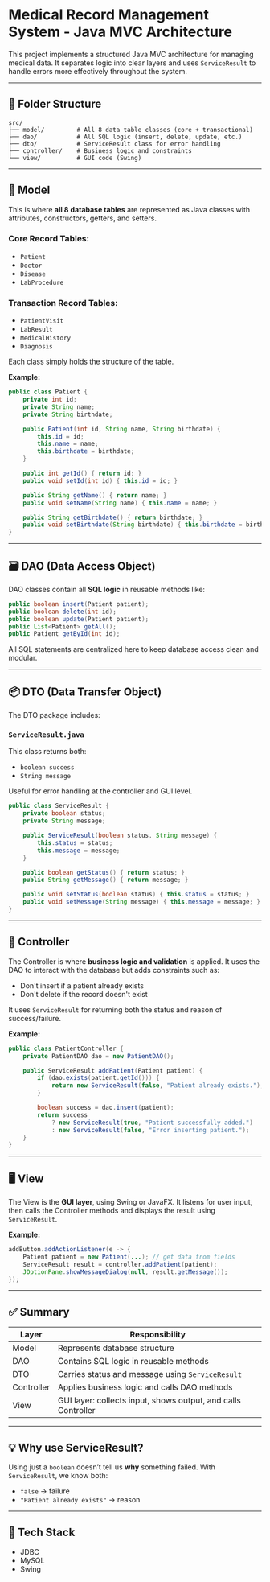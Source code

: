 # Medical Record Management System - Java MVC Architecture

This project implements a structured Java MVC architecture for managing medical data. It separates logic into clear layers and uses `ServiceResult` to handle errors more effectively throughout the system.

---

## 📁 Folder Structure

```
src/
├── model/         # All 8 data table classes (core + transactional)
├── dao/           # All SQL logic (insert, delete, update, etc.)
├── dto/           # ServiceResult class for error handling
├── controller/    # Business logic and constraints
└── view/          # GUI code (Swing)
```

---

## 🧠 Model

This is where **all 8 database tables** are represented as Java classes with attributes, constructors, getters, and setters.

### Core Record Tables:
- `Patient`
- `Doctor`
- `Disease`
- `LabProcedure`

### Transaction Record Tables:
- `PatientVisit`
- `LabResult`
- `MedicalHistory`
- `Diagnosis`

Each class simply holds the structure of the table.

**Example:**
```java
public class Patient {
    private int id;
    private String name;
    private String birthdate;

    public Patient(int id, String name, String birthdate) {
        this.id = id;
        this.name = name;
        this.birthdate = birthdate;
    }

    public int getId() { return id; }
    public void setId(int id) { this.id = id; }

    public String getName() { return name; }
    public void setName(String name) { this.name = name; }

    public String getBirthdate() { return birthdate; }
    public void setBirthdate(String birthdate) { this.birthdate = birthdate; }
}
```

---

## 🗃️ DAO (Data Access Object)

DAO classes contain all **SQL logic** in reusable methods like:

```java
public boolean insert(Patient patient);
public boolean delete(int id);
public boolean update(Patient patient);
public List<Patient> getAll();
public Patient getById(int id);
```

All SQL statements are centralized here to keep database access clean and modular.

---

## 📦 DTO (Data Transfer Object)

The DTO package includes:

### `ServiceResult.java`

This class returns both:
- `boolean success`
- `String message`

Useful for error handling at the controller and GUI level.

```java
public class ServiceResult {
    private boolean status;
    private String message;

    public ServiceResult(boolean status, String message) {
        this.status = status;
        this.message = message;
    }

    public boolean getStatus() { return status; }
    public String getMessage() { return message; }

    public void setStatus(boolean status) { this.status = status; }
    public void setMessage(String message) { this.message = message; }
}
```

---

## 🧩 Controller

The Controller is where **business logic and validation** is applied. It uses the DAO to interact with the database but adds constraints such as:

- Don't insert if a patient already exists
- Don't delete if the record doesn't exist

It uses `ServiceResult` for returning both the status and reason of success/failure.

**Example:**
```java
public class PatientController {
    private PatientDAO dao = new PatientDAO();

    public ServiceResult addPatient(Patient patient) {
        if (dao.exists(patient.getId())) {
            return new ServiceResult(false, "Patient already exists.");
        }

        boolean success = dao.insert(patient);
        return success 
            ? new ServiceResult(true, "Patient successfully added.")
            : new ServiceResult(false, "Error inserting patient.");
    }
}
```

---

## 🖥️ View

The View is the **GUI layer**, using Swing or JavaFX. It listens for user input, then calls the Controller methods and displays the result using `ServiceResult`.

**Example:**
```java
addButton.addActionListener(e -> {
    Patient patient = new Patient(...); // get data from fields
    ServiceResult result = controller.addPatient(patient);
    JOptionPane.showMessageDialog(null, result.getMessage());
});
```

---

## ✅ Summary

| Layer       | Responsibility                                           |
|-------------|---------------------------------------------------------|
| Model       | Represents database structure                           |
| DAO         | Contains SQL logic in reusable methods                  |
| DTO         | Carries status and message using `ServiceResult`        |
| Controller  | Applies business logic and calls DAO methods            |
| View        | GUI layer: collects input, shows output, and calls Controller |

---

## 💡 Why use ServiceResult?

Using just a `boolean` doesn’t tell us **why** something failed. With `ServiceResult`, we know both:

- `false` → failure
- `"Patient already exists"` → reason

---

## 🔧 Tech Stack
- JDBC
- MySQL
- Swing
